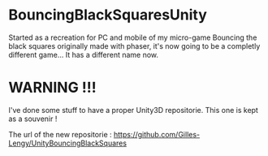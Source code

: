 # BouncingBlackSquaresUnity

Started as a recreation for PC and mobile of my micro-game Bouncing the black squares originally made with phaser, it's now going to be a completly different game... It has a different name now.

# WARNING !!!

I've done some stuff to have a proper Unity3D repositorie.
This one is kept as a souvenir !

The url of the new repositorie : https://github.com/Gilles-Lengy/UnityBouncingBlackSquares


